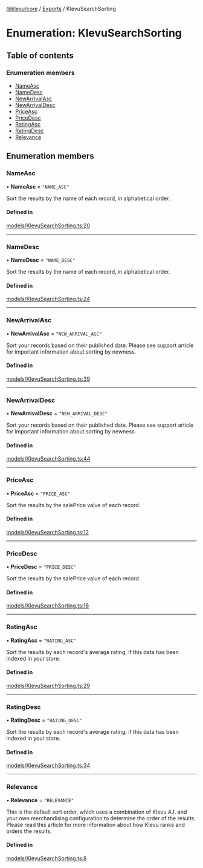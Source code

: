 [@klevu/core]() / [Exports](../modules.md) / KlevuSearchSorting

# Enumeration: KlevuSearchSorting

## Table of contents

### Enumeration members

- [NameAsc](KlevuSearchSorting.md#nameasc)
- [NameDesc](KlevuSearchSorting.md#namedesc)
- [NewArrivalAsc](KlevuSearchSorting.md#newarrivalasc)
- [NewArrivalDesc](KlevuSearchSorting.md#newarrivaldesc)
- [PriceAsc](KlevuSearchSorting.md#priceasc)
- [PriceDesc](KlevuSearchSorting.md#pricedesc)
- [RatingAsc](KlevuSearchSorting.md#ratingasc)
- [RatingDesc](KlevuSearchSorting.md#ratingdesc)
- [Relevance](KlevuSearchSorting.md#relevance)

## Enumeration members

### NameAsc

• **NameAsc** = `"NAME_ASC"`

Sort the results by the name of each record, in alphabetical order.

#### Defined in

[models/KlevuSearchSorting.ts:20](https://github.com/klevultd/frontend-sdk/blob/6dc6e86/packages/klevu-core/src/models/KlevuSearchSorting.ts#L20)

___

### NameDesc

• **NameDesc** = `"NAME_DESC"`

Sort the results by the name of each record, in alphabetical order.

#### Defined in

[models/KlevuSearchSorting.ts:24](https://github.com/klevultd/frontend-sdk/blob/6dc6e86/packages/klevu-core/src/models/KlevuSearchSorting.ts#L24)

___

### NewArrivalAsc

• **NewArrivalAsc** = `"NEW_ARRIVAL_ASC"`

Sort your records based on their published date. Please see support article
for important information about sorting by newness.

#### Defined in

[models/KlevuSearchSorting.ts:39](https://github.com/klevultd/frontend-sdk/blob/6dc6e86/packages/klevu-core/src/models/KlevuSearchSorting.ts#L39)

___

### NewArrivalDesc

• **NewArrivalDesc** = `"NEW_ARRIVAL_DESC"`

Sort your records based on their published date. Please see support article
for important information about sorting by newness.

#### Defined in

[models/KlevuSearchSorting.ts:44](https://github.com/klevultd/frontend-sdk/blob/6dc6e86/packages/klevu-core/src/models/KlevuSearchSorting.ts#L44)

___

### PriceAsc

• **PriceAsc** = `"PRICE_ASC"`

Sort the results by the salePrice value of each record.

#### Defined in

[models/KlevuSearchSorting.ts:12](https://github.com/klevultd/frontend-sdk/blob/6dc6e86/packages/klevu-core/src/models/KlevuSearchSorting.ts#L12)

___

### PriceDesc

• **PriceDesc** = `"PRICE_DESC"`

Sort the results by the salePrice value of each record.

#### Defined in

[models/KlevuSearchSorting.ts:16](https://github.com/klevultd/frontend-sdk/blob/6dc6e86/packages/klevu-core/src/models/KlevuSearchSorting.ts#L16)

___

### RatingAsc

• **RatingAsc** = `"RATING_ASC"`

Sort the results by each record's average rating, if this data has been
indexed in your store.

#### Defined in

[models/KlevuSearchSorting.ts:29](https://github.com/klevultd/frontend-sdk/blob/6dc6e86/packages/klevu-core/src/models/KlevuSearchSorting.ts#L29)

___

### RatingDesc

• **RatingDesc** = `"RATING_DESC"`

Sort the results by each record's average rating, if this data has been
indexed in your store.

#### Defined in

[models/KlevuSearchSorting.ts:34](https://github.com/klevultd/frontend-sdk/blob/6dc6e86/packages/klevu-core/src/models/KlevuSearchSorting.ts#L34)

___

### Relevance

• **Relevance** = `"RELEVANCE"`

This is the default sort order, which uses a combination of Klevu A.I. and
your own merchandising configuration to determine the order of the results.
Please read this article for more information about how Klevu ranks and
orders the results.

#### Defined in

[models/KlevuSearchSorting.ts:8](https://github.com/klevultd/frontend-sdk/blob/6dc6e86/packages/klevu-core/src/models/KlevuSearchSorting.ts#L8)
